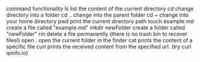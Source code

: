 command functionality
ls list the content of the current directory
cd <folder name> change directory into a folder
cd .. change into the parent folder
cd ~ change into your home directory
pwd print the current directory path
touch example.md create a file called "example.md"
mkdir newFolder create a folder called "newFolder"
rm <file name> delete a file permanently (there is no trash bin to recover files!)
open . open the current folder in the finder
cat <file name> prints the content of a specific file
curl <url> prints the received content from the specified url. (try curl ipinfo.io)
